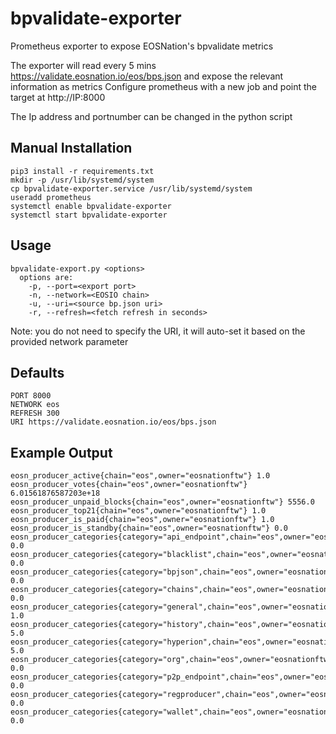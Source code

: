 # bpvalidate-exporter
Prometheus exporter to expose EOSNation's bpvalidate metrics

The exporter will read every 5 mins https://validate.eosnation.io/eos/bps.json and expose the relevant information as metrics
Configure prometheus with a new job and point the target at http://IP:8000 

The Ip address and portnumber can be changed in the python script

## Manual Installation

```
pip3 install -r requirements.txt
mkdir -p /usr/lib/systemd/system
cp bpvalidate-exporter.service /usr/lib/systemd/system
useradd prometheus
systemctl enable bpvalidate-exporter
systemctl start bpvalidate-exporter
```

## Usage

```
bpvalidate-export.py <options>
  options are:
    -p, --port=<export port> 
    -n, --network=<EOSIO chain> 
    -u, --uri=<source bp.json uri>
    -r, --refresh=<fetch refresh in seconds>
```

Note: you do not need to specify the URI, it will auto-set it based on the provided network parameter

## Defaults

```
PORT 8000
NETWORK eos
REFRESH 300
URI https://validate.eosnation.io/eos/bps.json
```

## Example Output

```
eosn_producer_active{chain="eos",owner="eosnationftw"} 1.0
eosn_producer_votes{chain="eos",owner="eosnationftw"} 6.01561876587203e+18
eosn_producer_unpaid_blocks{chain="eos",owner="eosnationftw"} 5556.0
eosn_producer_top21{chain="eos",owner="eosnationftw"} 1.0
eosn_producer_is_paid{chain="eos",owner="eosnationftw"} 1.0
eosn_producer_is_standby{chain="eos",owner="eosnationftw"} 0.0
eosn_producer_categories{category="api_endpoint",chain="eos",owner="eosnationftw"} 0.0
eosn_producer_categories{category="blacklist",chain="eos",owner="eosnationftw"} 0.0
eosn_producer_categories{category="bpjson",chain="eos",owner="eosnationftw"} 0.0
eosn_producer_categories{category="chains",chain="eos",owner="eosnationftw"} 0.0
eosn_producer_categories{category="general",chain="eos",owner="eosnationftw"} 1.0
eosn_producer_categories{category="history",chain="eos",owner="eosnationftw"} 5.0
eosn_producer_categories{category="hyperion",chain="eos",owner="eosnationftw"} 5.0
eosn_producer_categories{category="org",chain="eos",owner="eosnationftw"} 0.0
eosn_producer_categories{category="p2p_endpoint",chain="eos",owner="eosnationftw"} 0.0
eosn_producer_categories{category="regproducer",chain="eos",owner="eosnationftw"} 0.0
eosn_producer_categories{category="wallet",chain="eos",owner="eosnationftw"} 0.0
```

